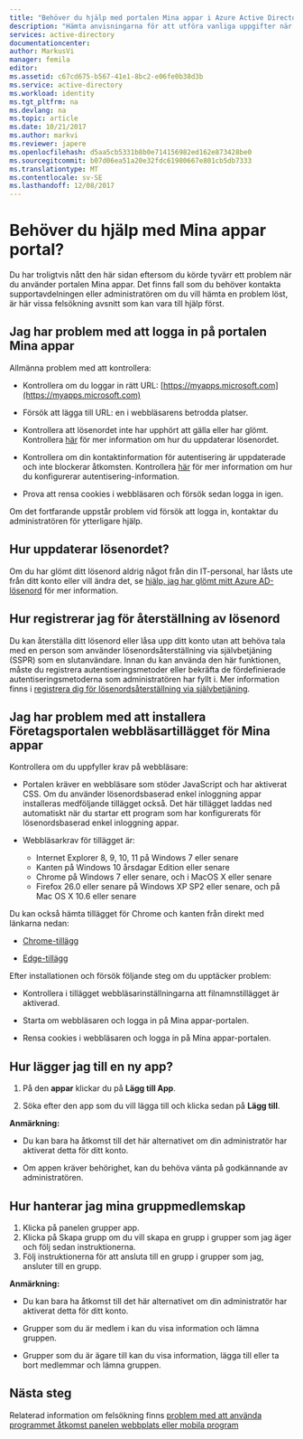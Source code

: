 ```yaml
---
title: "Behöver du hjälp med portalen Mina appar i Azure Active Directory | Microsoft Docs"
description: "Hämta anvisningarna för att utföra vanliga uppgifter när du arbetar med åtkomstpanelen."
services: active-directory
documentationcenter: 
author: MarkusVi
manager: femila
editor: 
ms.assetid: c67cd675-b567-41e1-8bc2-e06fe0b38d3b
ms.service: active-directory
ms.workload: identity
ms.tgt_pltfrm: na
ms.devlang: na
ms.topic: article
ms.date: 10/21/2017
ms.author: markvi
ms.reviewer: japere
ms.openlocfilehash: d5aa5cb5331b8b0e714156982ed162e873428be0
ms.sourcegitcommit: b07d06ea51a20e32fdc61980667e801cb5db7333
ms.translationtype: MT
ms.contentlocale: sv-SE
ms.lasthandoff: 12/08/2017
---
```

# <a name="do-you-need-help-with-the-my-apps-portal"></a>Behöver du hjälp med Mina appar portal?

Du har troligtvis nått den här sidan eftersom du körde tyvärr ett problem när du använder portalen Mina appar. Det finns fall som du behöver kontakta supportavdelningen eller administratören om du vill hämta en problem löst, är här vissa felsökning avsnitt som kan vara till hjälp först.

## <a name="i-am-having-trouble-signing-into-the-my-apps-portal"></a>Jag har problem med att logga in på portalen Mina appar

Allmänna problem med att kontrollera:

- Kontrollera om du loggar in rätt URL: [https://myapps.microsoft.com](https://myapps.microsoft.com)

- Försök att lägga till URL: en i webbläsarens betrodda platser.

- Kontrollera att lösenordet inte har upphört att gälla eller har glömt. Kontrollera [här](active-directory-passwords-update-your-own-password.md) för mer information om hur du uppdaterar lösenordet.

- Kontrollera om din kontaktinformation för autentisering är uppdaterade och inte blockerar åtkomsten. Kontrollera [här](https://docs.microsoft.com/azure/multi-factor-authentication/end-user/multi-factor-authentication-end-user) för mer information om hur du konfigurerar autentisering-information.

- Prova att rensa cookies i webbläsaren och försök sedan logga in igen.

Om det fortfarande uppstår problem vid försök att logga in, kontaktar du administratören för ytterligare hjälp.


## <a name="how-do-i-update-my-password"></a>Hur uppdaterar lösenordet?

Om du har glömt ditt lösenord aldrig något från din IT-personal, har låsts ute från ditt konto eller vill ändra det, se [hjälp, jag har glömt mitt Azure AD-lösenord](active-directory-passwords-update-your-own-password.md) för mer information.

## <a name="how-do-i-register-for-password-reset"></a>Hur registrerar jag för återställning av lösenord

Du kan återställa ditt lösenord eller låsa upp ditt konto utan att behöva tala med en person som använder lösenordsåterställning via självbetjäning (SSPR) som en slutanvändare. Innan du kan använda den här funktionen, måste du registrera autentiseringsmetoder eller bekräfta de fördefinierade autentiseringsmetoderna som administratören har fyllt i. Mer information finns i [registrera dig för lösenordsåterställning via självbetjäning](active-directory-passwords-reset-register.md).


## <a name="i-am-having-trouble-installing-the-my-apps-portal-browser-extension"></a>Jag har problem med att installera Företagsportalen webbläsartillägget för Mina appar

Kontrollera om du uppfyller krav på webbläsare:

- Portalen kräver en webbläsare som stöder JavaScript och har aktiverat CSS. Om du använder lösenordsbaserad enkel inloggning appar installeras medföljande tillägget också. Det här tillägget laddas ned automatiskt när du startar ett program som har konfigurerats för lösenordsbaserad enkel inloggning appar.

- Webbläsarkrav för tillägget är:
    - Internet Explorer 8, 9, 10, 11 på Windows 7 eller senare
    - Kanten på Windows 10 årsdagar Edition eller senare
    - Chrome på Windows 7 eller senare, och i MacOS X eller senare
    - Firefox 26.0 eller senare på Windows XP SP2 eller senare, och på Mac OS X 10.6 eller senare

Du kan också hämta tillägget för Chrome och kanten från direkt med länkarna nedan:

- [Chrome-tillägg](https://chrome.google.com/webstore/detail/access-panel-extension/ggjhpefgjjfobnfoldnjipclpcfbgbhl)

- [Edge-tillägg](https://www.microsoft.com/store/apps/9pc9sckkzk84)

Efter installationen och försök följande steg om du upptäcker problem:

- Kontrollera i tillägget webbläsarinställningarna att filnamnstillägget är aktiverad.

- Starta om webbläsaren och logga in på Mina appar-portalen.

- Rensa cookies i webbläsaren och logga in på Mina appar-portalen.

## <a name="how-do-i-add-a-new-app"></a>Hur lägger jag till en ny app?

1.  På den **appar** klickar du på **Lägg till App**.

2.  Söka efter den app som du vill lägga till och klicka sedan på **Lägg till**.

**Anmärkning:**

- Du kan bara ha åtkomst till det här alternativet om din administratör har aktiverat detta för ditt konto.

- Om appen kräver behörighet, kan du behöva vänta på godkännande av administratören.


## <a name="how-do-i-manage-my-group-memberships"></a>Hur hanterar jag mina gruppmedlemskap

1. Klicka på panelen grupper app. 
2. Klicka på Skapa grupp om du vill skapa en grupp i grupper som jag äger och följ sedan instruktionerna.
3. Följ instruktionerna för att ansluta till en grupp i grupper som jag, ansluter till en grupp.

**Anmärkning:**

- Du kan bara ha åtkomst till det här alternativet om din administratör har aktiverat detta för ditt konto.

- Grupper som du är medlem i kan du visa information och lämna gruppen.

- Grupper som du är ägare till kan du visa information, lägga till eller ta bort medlemmar och lämna gruppen.


## <a name="next-steps"></a>Nästa steg

Relaterad information om felsökning finns [problem med att använda programmet åtkomst panelen webbplats eller mobila program](active-directory-application-access-panel-content-map.md)


